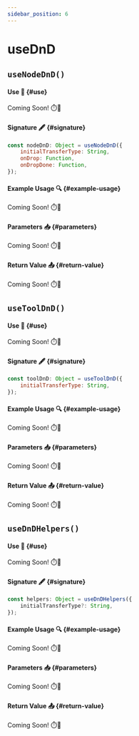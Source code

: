```yaml
---
sidebar_position: 6
---
```


# useDnD

## `useNodeDnD()`

#### Use 🔧 {#use}

Coming Soon! ⏱️🔧

#### Signature 🖋️ {#signature}

```js
const nodeDnD: Object = useNodeDnD({
    initialTransferType: String,
    onDrop: Function,
    onDropDone: Function,
});
```

#### Example Usage 🔍 {#example-usage}

Coming Soon! ⏱️🔧

#### Parameters 📥 {#parameters}

Coming Soon! ⏱️🔧

#### Return Value 📤 {#return-value}

Coming Soon! ⏱️🔧

## `useToolDnD()`

#### Use 🔧 {#use}

Coming Soon! ⏱️🔧

#### Signature 🖋️ {#signature}

```js
const toolDnD: Object = useToolDnD({
    initialTransferType: String,
});
```

#### Example Usage 🔍 {#example-usage}

Coming Soon! ⏱️🔧

#### Parameters 📥 {#parameters}

Coming Soon! ⏱️🔧

#### Return Value 📤 {#return-value}

Coming Soon! ⏱️🔧

## `useDnDHelpers()`

#### Use 🔧 {#use}

Coming Soon! ⏱️🔧

#### Signature 🖋️ {#signature}

```js
const helpers: Object = useDnDHelpers({
    initialTransferType?: String,
});
```

#### Example Usage 🔍 {#example-usage}

Coming Soon! ⏱️🔧

#### Parameters 📥 {#parameters}

Coming Soon! ⏱️🔧

#### Return Value 📤 {#return-value}

Coming Soon! ⏱️🔧

